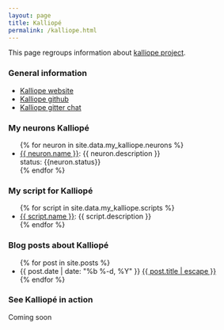```yaml
---
layout: page
title: Kalliopé
permalink: /kalliope.html
---
```


This page regroups information about [kalliope project](http://github.com/kalliope-project/kalliope).

### General information

- [Kalliope website](https://kalliope-project.github.io/)
- [Kalliope github](http://github.com/kalliope-project/kalliope)
- [Kalliope gitter chat](https://gitter.im/kalliope-project/Lobby)

### My neurons Kalliopé 

<ul>
{% for neuron in site.data.my_kalliope.neurons %}
    <li>
        <span><a href="{{ neuron.url }}">{{ neuron.name }}</a>: {{ neuron.description }}</span><br />
        <span> status: {{neuron.status}}</span>
    </li>
{% endfor %}
</ul>

### My script for Kalliopé
<ul>
{% for script in site.data.my_kalliope.scripts %}
    <li>
        <span><a href="{{ script.url }}">{{ script.name }}</a>: {{ script.description }}</span>
    </li>
{% endfor %}
</ul>

### Blog posts about Kalliopé

<!-- This loops through the paginated posts -->
<ul>
{% for post in site.posts %}
  <li>
    {{ post.date | date: "%b %-d, %Y" }} 
    <a href="{{ post.url | relative_url }}">{{ post.title | escape }}</a>
  </li>
{% endfor %}
</ul>


### See Kalliopé in action

Coming soon
